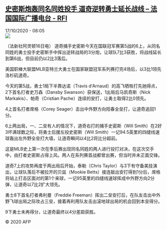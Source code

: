 <!--1602917778000-->
[史密斯炮轰同名同姓投手 道奇逆转勇士延长战线 – 法国国际广播电台 - RFI](http://www.rfi.fr//cn/contenu/20201017-%E5%8F%B2%E5%AF%86%E6%96%AF%E7%82%AE%E8%BD%B0%E5%90%8C%E5%90%8D%E5%90%8C%E5%A7%93%E6%8A%95%E6%89%8B-%E9%81%93%E5%A5%87%E9%80%86%E8%BD%AC%E5%8B%87%E5%A3%AB%E5%BB%B6%E9%95%BF%E6%88%98%E7%BA%BF)
------

<div>17/10/2020 - 08:05</div><img src="https://s.rfi.fr/media/display/debbb56a-1043-11eb-bcfe-005056a98db9/w:310/p:16x9/spo0002b.201017140504.jpg"><div class="t-content__body u-clearfix"><p>（法新社阿灵顿16日电）    道奇捕手史密斯今天在国联冠军赛第5战的6上，从同名同姓的勇士投手史密斯手中挥出逆转战局的3分炮，让球队7比3获胜，将战线延长到第6战，但目前仍以2比3落后。</p><p>美国职棒大联盟MLB亚特兰大勇士在国家联盟冠军系列赛打完4场后，以3比1领先洛杉矶道奇。</p><p>今天的第5战，勇士1局下半靠达诺（Travis d'Arnaud）的高飞牺牲打先驰得点，2下首名打者史万森（Dansby Swanson）获保送，1出局后马凯奇斯（Nick Markakis）、帕奇（Cristian Pache）连续的安打，让勇士取得2比0领先。</p><p>4上首名打者席格（Corey Seager）击出中外野方向阳春全垒打，让道奇追回1分。</p><p>6上两出局，一、二垒有人的情况下，道奇右打的捕手史密斯（Will Smith）在2好3坏满球数之际，将勇士后援左投史密斯（Will Smith）一记94.5英里的四缝线速球轰出左外野全垒打大墙，让道奇瞬间以4比2将比分超前。</p><p>这是MLB史上第一次在季后赛出现同名同姓的两人进行投打对决，在这次交手中，由打者史密斯占得上风。两人在系列赛首战都曾出赛，但当时并未正面交锋。</p><p>道奇7上的攻势再度于两出局后开始，泰勒（Chris Taylor）与3下有守备美技演出，让球队落后不被拉开的贝兹（Mookie Betts）接连敲出安打得到1分后，席格将站上打击区面对的第1个来球，一记95英里的四缝线速球挥成中外野方向2分弹，让道奇以7比2扩大领先。</p><p>勇士8下首名打者弗利曼（Freddie Freeman）挥出二垒安打后，在队友击出中外野飞球出局之际攻占三垒，接着再利用队友击出滚地球出局的机会回到本垒得分。</p><p>9下勇士未再得分，让道奇最终以4分差距获胜。</p><p></p><p class="t-copyright">© 2020 AFP</p>        </div>
